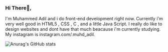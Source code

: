 ### Hi There👋,
I'm Muhammed Adil and i do front-end development right now. Currently i'm very well good in HTML5 , CSS , C , and a little Java Script. I really do like to design websites and dont have that much beacause i'm currently studying. My instagram is instagram.com/.muhd_adil. 


![Anurag's GitHub stats](https://github-readme-stats.vercel.app/api?username=MuhdAdil&show_icons=true&theme=radical)
